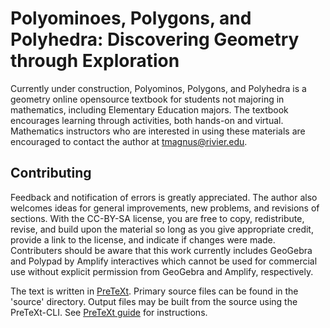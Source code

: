 # Polyominoes, Polygons, and Polyhedra: Discovering Geometry through Exploration

Currently under construction, Polyominos, Polygons, and Polyhedra is a geometry online opensource textbook for students not majoring in mathematics, 
including Elementary Education majors. The textbook encourages learning through activities, both hands-on and virtual. Mathematics instructors who are 
interested in using these materials are encouraged to contact the author at tmagnus@rivier.edu. 

## Contributing
Feedback and notification of errors is greatly appreciated. The author also welcomes ideas for general improvements, new problems, and revisions of sections. 
With the CC-BY-SA license, you are free to copy, redistribute, revise, and build upon the material so long as you give appropriate credit, provide a link to 
the license, and indicate if changes were made. Contributers should be aware that this work currently includes GeoGebra and Polypad by Amplify interactives 
which cannot be used for commercial use without explicit permission from GeoGebra and Amplify, respectively.

The text is written in [PreTeXt](https://pretextbook.org).  Primary source files can be found in the 'source' directory. Output files may be built from the 
source using the PreTeXt-CLI. See [PreTeXt guide](https://pretextbook.org/doc/guide/html/quickstart-getting-pretext.html) for instructions.

<!--Visit <https://pretextbook.org/documentation.html> to learn more.-->
